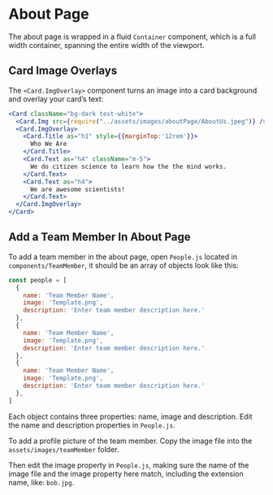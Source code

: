 # About Page

The about page is wrapped in a fluid `Container` component, which is a full width container, spanning the entire width of the viewport.

## Card Image Overlays

The `<Card.ImgOverlay>` component turns an image into a card background and overlay your card’s text:

```jsx
<Card className="bg-dark text-white">
  <Card.Img src={require("../assets/images/aboutPage/AboutUs.jpeg")} />
  <Card.ImgOverlay>
    <Card.Title as="h1" style={{marginTop:'12rem'}}>
      Who We Are
    </Card.Title>
    <Card.Text as="h4" className="m-5">
      We do citizen science to learn how the the mind works.
    </Card.Text>
    <Card.Text as="h4">
      We are awesome scientists!
    </Card.Text>
  </Card.ImgOverlay>
</Card>
```

## Add a Team Member In About Page

To add a team member in the about page, open `People.js` located in `components/TeamMember`, it should be an array of objects look like this:

```javascript
const people = [
  {
    name: 'Team Member Name',
    image: 'Template.png',
    description: 'Enter team member description here.'
  },
  {
    name: 'Team Member Name',
    image: 'Template.png',
    description: 'Enter team member description here.'
  },
  {
    name: 'Team Member Name',
    image: 'Template.png',
    description: 'Enter team member description here.'
  },
]
```

Each object contains three properties: name, image and description. Edit the name and description properties in `People.js`.

To add a profile picture of the team member. Copy the image file into the `assets/images/teamMember` folder.

Then edit the image property in `People.js`, making sure the name of the image file and the image property here match, including the extension name, like: `bob.jpg`.

